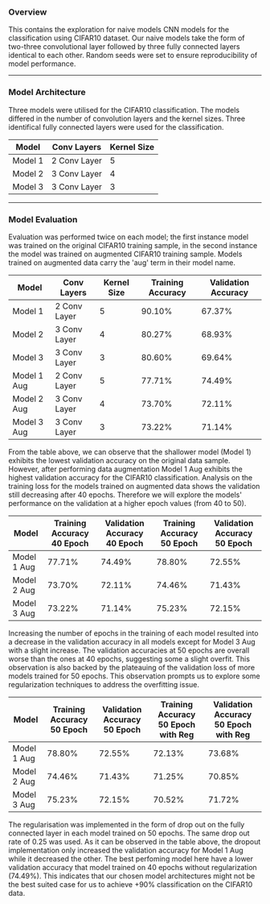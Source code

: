 ### Overview

This contains the exploration for naive models CNN models for the classification using CIFAR10 dataset. Our naive models take the form of two-three convolutional layer followed by three fully connected layers identical to each other. Random seeds were set to ensure reproducibility of model performance. 

---
### Model Architecture 

Three models were utilised for the CIFAR10 classification. The models differed in the number of convolution layers and the kernel sizes. Three identifical fully connected layers were used for the classification. 

Model | Conv Layers | Kernel Size |
--- | --- | --- |
Model 1 | 2 Conv Layer | 5 |
Model 2 | 3 Conv Layer | 4 |
Model 3 | 3 Conv Layer | 3 |

---
### Model Evaluation

Evaluation was performed twice on each model; the first instance model was trained on the original CIFAR10 training sample, in the second instance the model was trained on augmented CIFAR10 training sample. Models trained on augmented data carry the 'aug' term in their model name.

Model | Conv Layers | Kernel Size | Training Accuracy| Validation Accuracy | 
--- | --- | --- | --- | --- |
Model 1 | 2 Conv Layer | 5 | 90.10% | 67.37% |
Model 2 | 3 Conv Layer | 4 | 80.27% | 68.93% |
Model 3 | 3 Conv Layer | 3 | 80.60% | 69.64% |
Model 1 Aug | 2 Conv Layer | 5 | 77.71% | 74.49% |
Model 2 Aug | 3 Conv Layer | 4 | 73.70% | 72.11% |
Model 3 Aug | 3 Conv Layer | 3 | 73.22% | 71.14% |

From the table above, we can observe that the shallower model (Model 1) exhibits the lowest validation accuracy on the original data sample. However, after performing data augmentation Model 1 Aug exhibits the highest validation accuracy for the CIFAR10 classification. Analysis on the training loss for the models trained on augmented data shows the validation still decreasing after 40 epochs. Therefore we will explore the models' performance on the validation at a higher epoch values (from 40 to 50). 

Model | Training Accuracy 40 Epoch | Validation Accuracy 40 Epoch | Training Accuracy 50 Epoch| Validation Accuracy 50 Epoch| 
--- | --- | --- | --- | --- |
Model 1 Aug | 77.71% | 74.49% | 78.80% | 72.55% |
Model 2 Aug | 73.70% | 72.11% | 74.46% | 71.43% |
Model 3 Aug | 73.22% | 71.14% | 75.23% | 72.15% |

Increasing the number of epochs in the training of each model resulted into a decrease in the validation accuracy in all models except for Model 3 Aug with a slight increase. The validation accuracies at 50 epochs are overall worse than the ones at 40 epochs, suggesting some a slight overfit. This observation is also backed by the plateauing of the validation loss of more models trained for 50 epochs. This observation prompts us to explore some regularization techniques to address the overfitting issue. 

Model | Training Accuracy 50 Epoch | Validation Accuracy 50 Epoch | Training Accuracy 50 Epoch with Reg| Validation Accuracy 50 Epoch with Reg| 
--- | --- | --- | --- | --- |
Model 1 Aug | 78.80% | 72.55% | 72.13% | 73.68% |
Model 2 Aug | 74.46% | 71.43% | 71.25% | 70.85% |
Model 3 Aug | 75.23% | 72.15% | 70.52% | 71.72% |

The regularisation was implemented in the form of drop out on the fully connected layer in each model trained on 50 epochs. The same drop out rate of 0.25 was used. As it can be observed in the table above, the dropout implementation only increased the validation accuracy for Model 1 Aug while it decreased the other. The best perfoming model here have a lower validation accuracy that model trained on 40 epochs without regularization (74.49%). This indicates that our chosen model architectures might not be the best suited case for us to achieve +90% classification on the CIFAR10 data. 